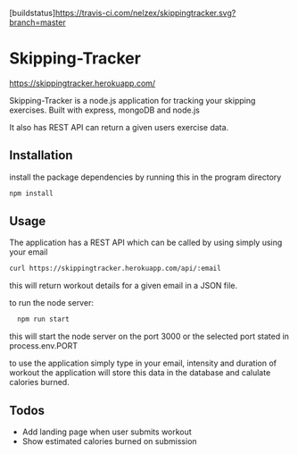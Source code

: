 [buildstatus]https://travis-ci.com/nelzex/skippingtracker.svg?branch=master

# Skipping-Tracker

https://skippingtracker.herokuapp.com/

Skipping-Tracker is a node.js application for tracking your skipping exercises.
Built with express, mongoDB and node.js

It also has REST API can return a given users exercise data.

## Installation
install the package dependencies by running this in the program directory
```bash
npm install
```

## Usage
The application has a REST API which can be called by using simply using your email

```bash
curl https://skippingtracker.herokuapp.com/api/:email
```
this will return workout details for a given email in a JSON file.

to run the node server:
```bash
  npm run start
```
this will start the node server on the port 3000 or the selected port stated in process.env.PORT


to use the application simply type in your email, intensity and duration of workout
the application will store this data in the database and calulate calories burned.

## Todos

- Add landing page when user submits workout
- Show estimated calories burned on submission

